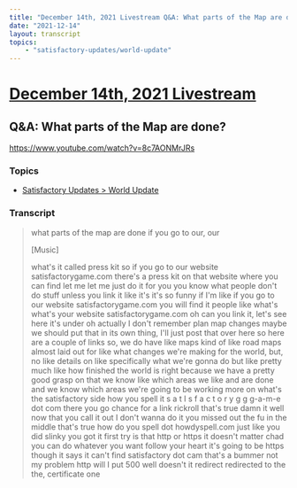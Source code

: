 ```yaml
---
title: "December 14th, 2021 Livestream Q&A: What parts of the Map are done?"
date: "2021-12-14"
layout: transcript
topics:
    - "satisfactory-updates/world-update"
---
```

# [December 14th, 2021 Livestream](../2021-12-14.md)
## Q&A: What parts of the Map are done?
https://www.youtube.com/watch?v=8c7AONMrJRs

### Topics
* [Satisfactory Updates > World Update](../topics/satisfactory-updates/world-update.md)

### Transcript

> what parts of the map are done if you go to our, our
>
> [Music]
>
> what's it called press kit so if you go to our website satisfactorygame.com there's a press kit on that website where you can find let me let me just do it for you you know what people don't do stuff unless you link it like it's it's so funny if I'm like if you go to our website satisfactorygame.com you will find it people like what's what's your website satisfactorygame.com oh can you link it, let's see here it's under oh actually I don't remember plan map changes maybe we should put that in its own thing, I'll just post that over here so here are a couple of links so, we do have like maps kind of like road maps almost laid out for like what changes we're making for the world, but, no like details on like specifically what we're gonna do but like pretty much like how finished the world is right because we have a pretty good grasp on that we know like which areas we like and are done and we know which areas we're going to be working more on what's the satisfactory side how you spell it s a t I s f a c t o r y g g g-a-m-e dot com there you go chance for a link rickroll that's true damn it well now that you call it out I don't wanna do it you missed out the fu in the middle that's true how do you spell dot howdyspell.com just like you did slinky you got it first try is that http or https it doesn't matter chad you can do whatever you want follow your heart it's going to be https though it says it can't find satisfactory dot cam that's a bummer not my problem http will I put 500 well doesn't it redirect redirected to the the, certificate one

